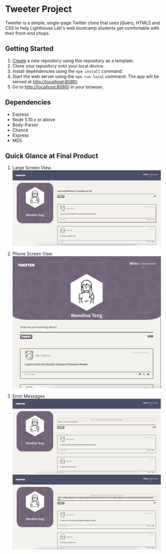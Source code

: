 # Tweeter Project

Tweeter is a simple, single-page Twitter clone that uses jQuery, HTML5 and CSS to help Lighthouse Lab's web bootcamp students get comfortable with their front-end chops.

## Getting Started

1. [Create](https://docs.github.com/en/repositories/creating-and-managing-repositories/creating-a-repository-from-a-template) a new repository using this repository as a template.
2. Clone your repository onto your local device.
3. Install dependencies using the `npm install` command.
3. Start the web server using the `npm run local` command. The app will be served at <http://localhost:8080/>.
4. Go to <http://localhost:8080/> in your browser.

## Dependencies

- Express
- Node 5.10.x or above
- Body-Parser
- Chance
- Express
- MD5

## Quick Glance at Final Product

1. Large Screen View
!["Screenshot of Large Screen View"](https://github.com/dinasauur/tweeter/blob/master/docs/Large%20Screen.png?raw=true)

2. Phone Screen View
!["Screenshot of Phone Screen View"](https://github.com/dinasauur/tweeter/blob/master/docs/Phone%20Screen.png?raw=true)

3. Error Messages
!["Screenshot of Empty Error Message](https://github.com/dinasauur/tweeter/blob/master/docs/Error%20-%20Empty%20Tweet.png?raw=true)
!["Screenshot of Character Limit Error Message"](https://github.com/dinasauur/tweeter/blob/master/docs/Error%20-%20Character%20Limit.png?raw=true)
